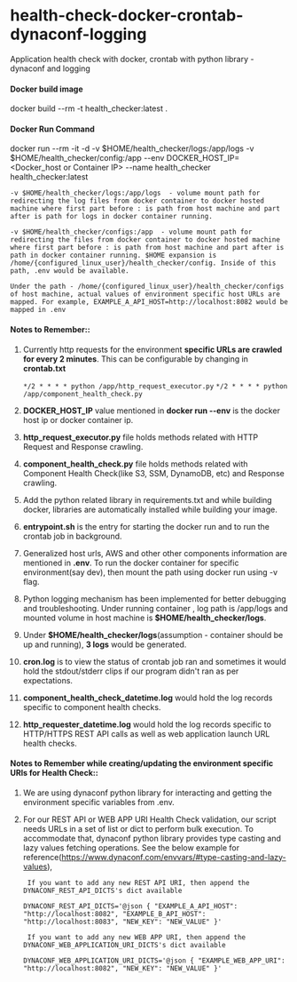 # health-check-docker-crontab-dynaconf-logging

Application health check with docker, crontab with python library - dynaconf and logging

#### Docker build image
docker build --rm -t health_checker:latest .

#### Docker Run Command
docker run --rm -it -d -v $HOME/health_checker/logs:/app/logs -v $HOME/health_checker/config:/app --env DOCKER_HOST_IP=<Docker_host or Container IP> --name health_checker health_checker:latest

  ` -v $HOME/health_checker/logs:/app/logs  - volume mount path for redirecting the log files from docker container to docker hosted machine
     where first part before : is path from host machine and part after is path for logs in docker container running.
  `
  
  ` -v $HOME/health_checker/configs:/app  - volume mount path for redirecting the files from docker container to docker hosted machine
     where first part before : is path from host machine and part after is path in docker container running. $HOME expansion is 
     /home/{configured_linux_user}/health_checker/config. Inside of this path, .env would be available.
  `
  
  `
    Under the path - /home/{configured_linux_user}/health_checker/configs of host machine, actual values of environment specific host URLs are mapped.
    For example, EXAMPLE_A_API_HOST=http://localhost:8082 would be mapped in .env
  `

#### Notes to Remember::
1. Currently http requests for the environment **specific URLs are crawled for every 2 minutes**. This can be configurable by changing in **crontab.txt**

   `*/2 * * * * python /app/http_request_executor.py`
   `*/2 * * * * python /app/component_health_check.py`

2. **DOCKER_HOST_IP** value mentioned in **docker run --env** is the docker host ip or docker container ip.

3. **http_request_executor.py** file holds methods related with HTTP Request and Response crawling.

4. **component_health_check.py** file holds methods related with Component Health Check(like S3, SSM, DynamoDB, etc) and Response crawling.

5. Add the python related library in requirements.txt and while building docker, libraries are automatically installed while building your image.

6. **entrypoint.sh** is the entry for starting the docker run and to run the crontab job in background.

7. Generalized host urls, AWS and other other components information are mentioned in **.env**. To run the docker container for specific environment(say dev), 
   then mount the path using docker run using -v flag.
   
8. Python logging mechanism has been implemented for better debugging and troubleshooting. Under running container , log path is /app/logs and mounted volume 
   in host machine is **$HOME/health_checker/logs**.

9. Under **$HOME/health_checker/logs**(assumption - container should be up and running), **3 logs** would be generated. 

10. **cron.log** is to view the status of crontab job ran and sometimes it would hold the stdout/stderr clips if our program didn't ran as per expectations.

11. **component_health_check_datetime.log** would hold the log records specific to component health checks.

12. **http_requester_datetime.log** would hold the log records specific to HTTP/HTTPS REST API calls as well as web application launch URL health checks.

#### Notes to Remember while creating/updating the environment specific URls for Health Check::
1. We are using dynaconf python library for interacting and getting the environment specific variables from .env.

2. For our REST API or WEB APP URI Health Check validation, our script needs URLs in a set of list or dict to perform bulk execution. To accommodate that, dynaconf python library
   provides type casting and lazy values fetching operations. See the below example for reference(https://www.dynaconf.com/envvars/#type-casting-and-lazy-values),
   
   ` If you want to add any new REST API URI, then append the DYNACONF_REST_API_DICTS's dict available`
   
   ` DYNACONF_REST_API_DICTS='@json {
                "EXAMPLE_A_API_HOST": "http://localhost:8082",
                "EXAMPLE_B_API_HOST": "http://localhost:8083",
                "NEW_KEY": "NEW_VALUE"
                }' `
                
   ` If you want to add any new WEB APP URI, then append the DYNACONF_WEB_APPLICATION_URI_DICTS's dict available`
    
   ` DYNACONF_WEB_APPLICATION_URI_DICTS='@json {
                "EXAMPLE_WEB_APP_URI": "http://localhost:8082",
                "NEW_KEY": "NEW_VALUE"
                }' `
